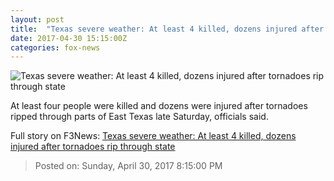 ```yaml
---
layout: post
title:  "Texas severe weather: At least 4 killed, dozens injured after tornadoes rip through state"
date: 2017-04-30 15:15:00Z
categories: fox-news
---
```


![Texas severe weather: At least 4 killed, dozens injured after tornadoes rip through state](http://a57.foxnews.com/media2.foxnews.com/BrightCove/694940094001/2017/04/30/876/493/694940094001_5416842328001_5416830087001-vs.jpg?ve=1&tl=1)

At least four people were killed and dozens were injured after tornadoes ripped through parts of East Texas late Saturday, officials said.


Full story on F3News: [Texas severe weather: At least 4 killed, dozens injured after tornadoes rip through state](http://www.f3nws.com/n/FjJUaE)

> Posted on: Sunday, April 30, 2017 8:15:00 PM
